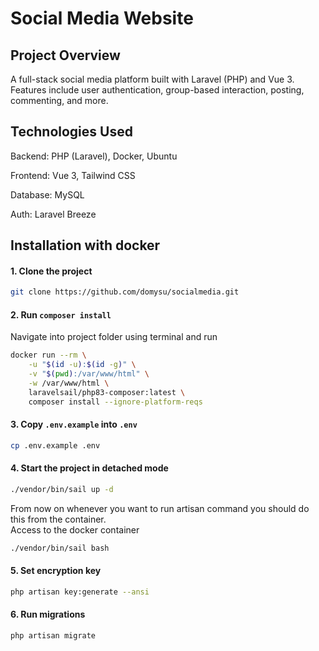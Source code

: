 # Social Media Website

## Project Overview

A full-stack social media platform built with Laravel (PHP) and Vue 3.  
Features include user authentication, group-based interaction, posting, commenting, and more.

## Technologies Used

Backend: PHP (Laravel), Docker, Ubuntu

Frontend: Vue 3, Tailwind CSS

Database: MySQL

Auth: Laravel Breeze


## Installation with docker

#### 1. Clone the project
```bash
git clone https://github.com/domysu/socialmedia.git
```

#### 2. Run `composer install`
Navigate into project folder using terminal and run

```bash
docker run --rm \
    -u "$(id -u):$(id -g)" \
    -v "$(pwd):/var/www/html" \
    -w /var/www/html \
    laravelsail/php83-composer:latest \
    composer install --ignore-platform-reqs
```

#### 3. Copy `.env.example` into `.env`

```bash
cp .env.example .env
```

#### 4. Start the project in detached mode

```bash
./vendor/bin/sail up -d
```
From now on whenever you want to run artisan command you should do this from the container. <br>
Access to the docker container
```bash
./vendor/bin/sail bash
```

#### 5. Set encryption key

```bash
php artisan key:generate --ansi
```

#### 6. Run migrations

```bash
php artisan migrate
```
